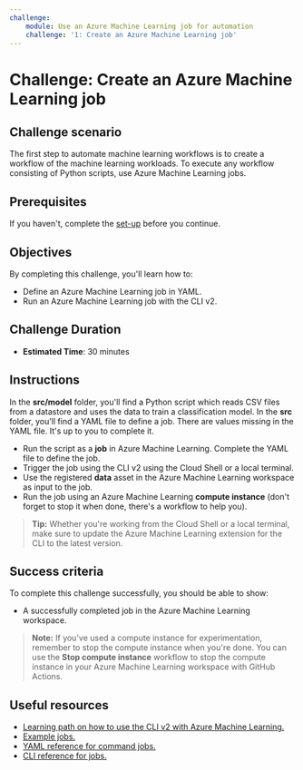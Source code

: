 ```yaml
---
challenge:
    module: Use an Azure Machine Learning job for automation
    challenge: '1: Create an Azure Machine Learning job'
---
```


# Challenge: Create an Azure Machine Learning job

## Challenge scenario

The first step to automate machine learning workflows is to create a workflow of the machine learning workloads. To execute any workflow consisting of Python scripts, use Azure Machine Learning jobs.

## Prerequisites

If you haven't, complete the [set-up](00-set-up.md) before you continue.

## Objectives

By completing this challenge, you'll learn how to:

- Define an Azure Machine Learning job in YAML.
- Run an Azure Machine Learning job with the CLI v2.

## Challenge Duration

- **Estimated Time**: 30 minutes

## Instructions

In the **src/model** folder, you'll find a Python script which reads CSV files from a datastore and uses the data to train a classification model. In the **src** folder, you'll find a YAML file to define a job. There are values missing in the YAML file. It's up to you to complete it. 

- Run the script as a **job** in Azure Machine Learning. Complete the YAML file to define the job.
- Trigger the job using the CLI v2 using the Cloud Shell or a local terminal.
- Use the registered **data** asset in the Azure Machine Learning workspace as input to the job.
- Run the job using an Azure Machine Learning **compute instance** (don't forget to stop it when done, there's a workflow to help you).

> **Tip:**
> Whether you're working from the Cloud Shell or a local terminal, make sure to update the Azure Machine Learning extension for the CLI to the latest version.

## Success criteria

To complete this challenge successfully, you should be able to show:

- A successfully completed job in the Azure Machine Learning workspace.

> **Note:**
> If you've used a compute instance for experimentation, remember to stop the compute instance when you're done. You can use the **Stop compute instance** workflow to stop the compute instance in your Azure Machine Learning workspace with GitHub Actions.

## Useful resources

- [Learning path on how to use the CLI v2 with Azure Machine Learning.](https://docs.microsoft.com/learn/paths/train-models-azure-machine-learning-cli-v2/)
- [Example jobs.](https://github.com/Azure/azureml-examples/tree/main/cli/jobs/basics) 
- [YAML reference for command jobs.](https://docs.microsoft.com/azure/machine-learning/reference-yaml-job-command) 
- [CLI reference for jobs.](https://docs.microsoft.com/cli/azure/ml/job?view=azure-cli-latest)
